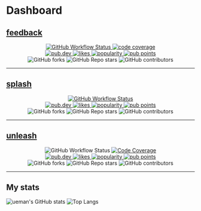 # Dashboard

## [feedback](https://github.com/ueman/feedback)

<p align="center">
  <a href="https://github.com/ueman/feedback/actions?query=workflow%3Abuild">
    <img style="display: inline" src="https://github.com/ueman/feedback/workflows/build/badge.svg?branch=master"
      alt="GitHub Workflow Status">
  </a>
  <a href="https://codecov.io/gh/ueman/feedback">
    <img style="display: inline" src="https://codecov.io/gh/ueman/feedback/branch/master/graph/badge.svg"
      alt="code coverage">
  </a>
  <br>
  <a href="https://pub.dartlang.org/packages/feedback">
    <img style="display: inline" src="https://img.shields.io/pub/v/feedback.svg" alt="pub.dev">
  </a>
  <a href="https://pub.dev/packages/feedback/score">
    <img style="display: inline" src="https://badges.bar/feedback/likes" alt="likes">
  </a>
  <a href="https://pub.dev/packages/feedback/score">
    <img style="display: inline" src="https://badges.bar/feedback/popularity" alt="popularity">
  </a>
  <a href="https://pub.dev/packages/feedback/score">
    <img style="display: inline" src="https://badges.bar/feedback/pub%20points" alt="pub points">
  </a>
  <br>
  <img alt="GitHub forks" style="display: inline" src="https://img.shields.io/github/forks/ueman/feedback">
  <img alt="GitHub Repo stars" style="display: inline" src="https://img.shields.io/github/stars/ueman/feedback">
  <img alt="GitHub contributors" style="display: inline" src="https://img.shields.io/github/contributors/ueman/feedback">
</p>

---

## [splash](https://github.com/ueman/splash)

<p align="center">
  <a href="https://github.com/ueman/splash/actions?query=workflow%3Abuild">
    <img style="display: inline" src="https://github.com/ueman/splash/workflows/build/badge.svg?branch=master" alt="GitHub Workflow Status">
  </a>
  <br>
  <a href="https://pub.dartlang.org/packages/splash">
    <img style="display: inline" src="https://img.shields.io/pub/v/splash.svg" alt="pub.dev">
  </a>
  <a href="https://pub.dev/packages/splash/score">
    <img style="display: inline" src="https://badges.bar/splash/likes" alt="likes">
  </a>
  <a href="https://pub.dev/packages/splash/score">
    <img style="display: inline" src="https://badges.bar/splash/popularity" alt="popularity">
  </a>
  <a href="https://pub.dev/packages/splash/score">
    <img style="display: inline" src="https://badges.bar/splash/pub%20points" alt="pub points">
  </a>
  <br>
  <img alt="GitHub forks" style="display: inline" src="https://img.shields.io/github/forks/ueman/splash">
  <img alt="GitHub Repo stars" style="display: inline" src="https://img.shields.io/github/stars/ueman/splash">
  <img alt="GitHub contributors" style="display: inline" src="https://img.shields.io/github/contributors/ueman/splash">
</p>

---

## [unleash](https://github.com/ueman/unleash)

<p align="center">

  <img style="display: inline" src="https://github.com/ueman/unleash/workflows/unleash/badge.svg?branch=master" alt="GitHub Workflow Status">
  <a href="https://codecov.io/gh/ueman/unleash">
    <img style="display: inline" src="https://codecov.io/gh/ueman/unleash/branch/master/graph/badge.svg" alt="Code Coverage">
  </a>
  <br>
  <a href="https://pub.dev/packages/unleash">
    <img style="display: inline" src="https://img.shields.io/pub/v/unleash.svg" alt="pub.dev">
  </a>
  <a href="https://pub.dev/packages/unleash/score">
    <img style="display: inline" src="https://badges.bar/unleash/likes" alt="likes">
  </a>
  <a href="https://pub.dev/packages/unleash/score">
    <img style="display: inline" src="https://badges.bar/unleash/popularity" alt="popularity">
  </a>
  <a href="https://pub.dev/packages/unleash/score">
    <img style="display: inline" src="https://badges.bar/unleash/pub%20points" alt="pub points">
  </a>
  <br>
  <img alt="GitHub forks" style="display: inline" src="https://img.shields.io/github/forks/ueman/unleash">
  <img alt="GitHub Repo stars" style="display: inline" src="https://img.shields.io/github/stars/ueman/unleash">
  <img alt="GitHub contributors" style="display: inline" src="https://img.shields.io/github/contributors/ueman/unleash">

  
</p>

---

## My stats

<img alt="ueman's GitHub stats" src="https://github-readme-stats.vercel.app/api?username=ueman&show_icons=true">

<img alt="Top Langs" src="https://github-readme-stats.vercel.app/api/top-langs/?username=ueman&langs_count=8">